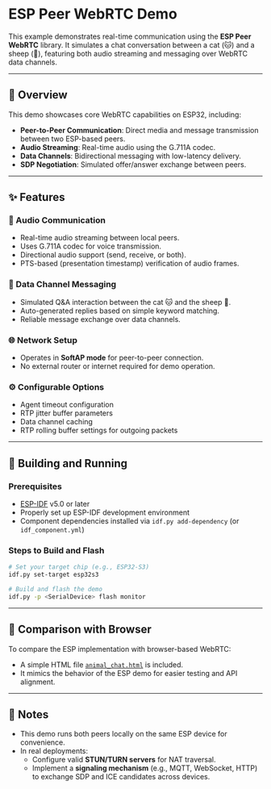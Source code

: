 # ESP Peer WebRTC Demo

This example demonstrates real-time communication using the **ESP Peer WebRTC** library. It simulates a chat conversation between a cat (🐱) and a sheep (🐑), featuring both audio streaming and messaging over WebRTC data channels.

---

## 🧩 Overview

This demo showcases core WebRTC capabilities on ESP32, including:

- **Peer-to-Peer Communication**: Direct media and message transmission between two ESP-based peers.
- **Audio Streaming**: Real-time audio using the G.711A codec.
- **Data Channels**: Bidirectional messaging with low-latency delivery.
- **SDP Negotiation**: Simulated offer/answer exchange between peers.

---

## ✨ Features

### 🎵 Audio Communication

- Real-time audio streaming between local peers.
- Uses G.711A codec for voice transmission.
- Directional audio support (send, receive, or both).
- PTS-based (presentation timestamp) verification of audio frames.

### 💬 Data Channel Messaging

- Simulated Q&A interaction between the cat 🐱 and the sheep 🐑.
- Auto-generated replies based on simple keyword matching.
- Reliable message exchange over data channels.

### 🌐 Network Setup

- Operates in **SoftAP mode** for peer-to-peer connection.
- No external router or internet required for demo operation.

### ⚙️ Configurable Options

- Agent timeout configuration
- RTP jitter buffer parameters
- Data channel caching
- RTP rolling buffer settings for outgoing packets

---

## 🚀 Building and Running

### Prerequisites

- [ESP-IDF](https://github.com/espressif/esp-idf) v5.0 or later
- Properly set up ESP-IDF development environment
- Component dependencies installed via `idf.py add-dependency` (or `idf_component.yml`)

### Steps to Build and Flash

```bash
# Set your target chip (e.g., ESP32-S3)
idf.py set-target esp32s3

# Build and flash the demo
idf.py -p <SerialDevice> flash monitor
```

---

## 🧪 Comparison with Browser

To compare the ESP implementation with browser-based WebRTC:

- A simple HTML file [`animal_chat.html`](main/animal_chat.html) is included.
- It mimics the behavior of the ESP demo for easier testing and API alignment.

---

## 📌 Notes

- This demo runs both peers locally on the same ESP device for convenience.
- In real deployments:
  - Configure valid **STUN/TURN servers** for NAT traversal.
  - Implement a **signaling mechanism** (e.g., MQTT, WebSocket, HTTP) to exchange SDP and ICE candidates across devices.
